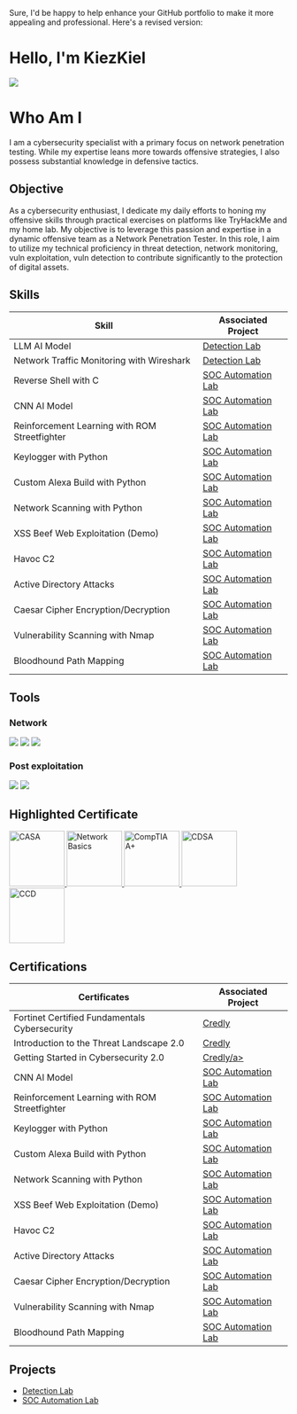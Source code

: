 Sure, I'd be happy to help enhance your GitHub portfolio to make it more appealing and professional. Here's a revised version:

# Hello, I'm KiezKiel

<a href="https://www.linkedin.com/in/denver-mamuric-08362a291"><img src="https://img.shields.io/badge/-LinkedIn-0072b1?&style=for-the-badge&logo=linkedin&logoColor=white" /></a>
# Who Am I
I am a cybersecurity specialist with a primary focus on network penetration testing. While my expertise leans more towards offensive strategies, I also possess substantial knowledge in defensive tactics.

## Objective
As a cybersecurity enthusiast, I dedicate my daily efforts to honing my offensive skills through practical exercises on platforms like TryHackMe and my home lab. My objective is to leverage this passion and expertise in a dynamic offensive team as a Network Penetration Tester. In this role, I aim to utilize my technical proficiency in threat detection, network monitoring, vuln exploitation, vuln detection to contribute significantly to the protection of digital assets.


## Skills

| Skill                                         | Associated Project         |
|-----------------------------------------------|----------------------------|
| LLM AI Model                                  | <a href="https://github.com/yourusername/Detection-Lab">Detection Lab</a>|
| Network Traffic Monitoring with Wireshark     | <a href="https://github.com/yourusername/Detection-Lab">Detection Lab</a>|
| Reverse Shell with C                          | <a href="https://github.com/yourusername/SOC-Automation-Lab">SOC Automation Lab</a>|
| CNN AI Model                                  | <a href="https://github.com/yourusername/SOC-Automation-Lab">SOC Automation Lab</a>|
| Reinforcement Learning with ROM Streetfighter | <a href="https://github.com/yourusername/SOC-Automation-Lab">SOC Automation Lab</a>|
| Keylogger with Python                         | <a href="https://github.com/yourusername/SOC-Automation-Lab">SOC Automation Lab</a>|
| Custom Alexa Build with Python                | <a href="https://github.com/yourusername/SOC-Automation-Lab">SOC Automation Lab</a>|
| Network Scanning with Python                  | <a href="https://github.com/yourusername/SOC-Automation-Lab">SOC Automation Lab</a>|
| XSS Beef Web Exploitation (Demo)              | <a href="https://github.com/yourusername/SOC-Automation-Lab">SOC Automation Lab</a>|
| Havoc C2                                      | <a href="https://github.com/yourusername/SOC-Automation-Lab">SOC Automation Lab</a>|
| Active Directory Attacks                      | <a href="https://github.com/yourusername/SOC-Automation-Lab">SOC Automation Lab</a>|
| Caesar Cipher Encryption/Decryption           | <a href="https://github.com/yourusername/SOC-Automation-Lab">SOC Automation Lab</a>|
| Vulnerability Scanning with Nmap              | <a href="https://github.com/yourusername/SOC-Automation-Lab">SOC Automation Lab</a>|
| Bloodhound Path Mapping                       | <a href="https://github.com/yourusername/SOC-Automation-Lab">SOC Automation Lab</a>|





## Tools

### Network
<div>
    <img src="https://img.shields.io/badge/-Wireshark-1679A7?&style=for-the-badge&logo=Wireshark&logoColor=white" />
    <img src="https://img.shields.io/badge/-Suricata-EF3B2D?&style=for-the-badge&logo=Suricata&logoColor=white" />
    <img src="https://img.shields.io/badge/-Bloodhound-FF0000?&style=for-the-badge&logo=Bloodhound&logoColor=white"  />
</div>

### Post exploitation
<div>
    <img src="https://img.shields.io/badge/-Metasploit-000000?&style=for-the-badge&logo=Metasploit&logoColor=white" />
    <img src="https://img.shields.io/badge/-Havoc C2-#5b5b5b?&style=for-the-badge&logo=Suricata&logoColor=white" />
</div>


</div>

## Highlighted Certificate

<div>
    <a href="https://www.credly.com/badges/a603c956-52ce-4db7-bdfd/public_url" target="_blank">
        <img src="https://images.credly.com/size/340x340/images/2f73db94-bd85-4391-8885-6c14862457eb/image.png" alt="CASA" style="width: 100px; height: 100px;"/>
    </a>
    <a href="https://www.credly.com/badges/a603c956-52ce-4db7-bdfd-4d017ef35f62/public_url" target="_blank">
        <img src="https://images.credly.com/size/110x110/images/5bdd6a39-3e03-4444-9510-ecff80c9ce79/image.png" alt="Network Basics" style="width: 100px; height: 100px;"/>
    </a>
    <a href="https://www.credly.com/badges/[insert-link-for-A+]/public_url" target="_blank">
        <img src="https://images.credly.com/size/340x340/images/20082fc1-94af-4773-9df0-28856b566748/image.png" alt="CompTIA A+" style="width: 100px; height: 100px;"/>
    </a>
    <a href="https://www.credly.com/badges/[insert-link-for-CDSA]/public_url" target="_blank">
        <img src="https://images.credly.com/size/340x340/images/40d181b7-80c6-415d-b8e1-b48bbce7be56/image.png" alt="CDSA" style="width: 100px; height: 100px;"/>
    </a>
    <a href="https://www.credly.com/badges/[insert-link-for-CCD]/public_url" target="_blank">
        <img src="https://images.credly.com/size/340x340/images/242902b5-f527-42ad-865e-977c9e1b5b58/image.png" alt="CCD" style="width: 100px; height: 100px;"/>
    </a>
</div>

## Certifications

| Certificates                                  | Associated Project         |
|-----------------------------------------------|----------------------------|
| Fortinet Certified Fundamentals Cybersecurity |<a href="https://www.credly.com/badges/1f07f126-42ca-44b9-92ed-f70945c4fb10/public_url">Credly</a>|
| Introduction to the Threat Landscape 2.0      | <a href="https://www.credly.com/badges/4e19985d-01b0-4412-9cd6-ee532de7dcf9/public_url">Credly</a>|
| Getting Started in Cybersecurity 2.0          | <a href="https://www.credly.com/badges/1ee3f5bb-95a0-4e89-9092-e190cd3a8cc7/public_url">Credly/a>|
| CNN AI Model                                  | <a href="https://github.com/yourusername/SOC-Automation-Lab">SOC Automation Lab</a>|
| Reinforcement Learning with ROM Streetfighter | <a href="https://github.com/yourusername/SOC-Automation-Lab">SOC Automation Lab</a>|
| Keylogger with Python                         | <a href="https://github.com/yourusername/SOC-Automation-Lab">SOC Automation Lab</a>|
| Custom Alexa Build with Python                | <a href="https://github.com/yourusername/SOC-Automation-Lab">SOC Automation Lab</a>|
| Network Scanning with Python                  | <a href="https://github.com/yourusername/SOC-Automation-Lab">SOC Automation Lab</a>|
| XSS Beef Web Exploitation (Demo)              | <a href="https://github.com/yourusername/SOC-Automation-Lab">SOC Automation Lab</a>|
| Havoc C2                                      | <a href="https://github.com/yourusername/SOC-Automation-Lab">SOC Automation Lab</a>|
| Active Directory Attacks                      | <a href="https://github.com/yourusername/SOC-Automation-Lab">SOC Automation Lab</a>|
| Caesar Cipher Encryption/Decryption           | <a href="https://github.com/yourusername/SOC-Automation-Lab">SOC Automation Lab</a>|
| Vulnerability Scanning with Nmap              | <a href="https://github.com/yourusername/SOC-Automation-Lab">SOC Automation Lab</a>|
| Bloodhound Path Mapping                       | <a href="https://github.com/yourusername/SOC-Automation-Lab">SOC Automation Lab</a>|

## Projects

- <a href="https://github.com/yourusername/Detection-Lab">Detection Lab</a>
- <a href="https://github.com/yourusername/SOC-Automation-Lab">SOC Automation Lab</a>


